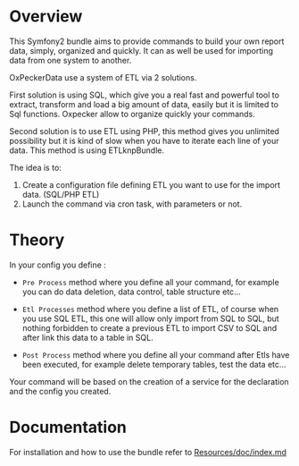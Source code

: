 Overview
========

This Symfony2 bundle aims to provide commands to build your own report data, simply, organized and quickly. It can as well be used for importing data from one system to another.

OxPeckerData use a system of ETL via 2 solutions. 

First solution is using SQL, which give you a real fast and powerful tool to extract, transform and load a big amount of data, easily but it is limited to Sql functions. Oxpecker allow to organize quickly your commands.

Second solution is to use ETL using PHP, this method gives you unlimited possibility but it is kind of slow when you have to iterate each line of your data. This method is using ETLknpBundle.

The idea is to:

1. Create a configuration file defining ETL you want to use for the import data. (SQL/PHP ETL)
2. Launch the command via cron task, with parameters or not.


Theory
======

In your config you define :

- `Pre Process` method where you define all your command, for example you can do data deletion, data control, table structure etc...

- `Etl Processes` method where you define a list of ETL, of course when you use SQL ETL, this one will allow only import from SQL to SQL, but nothing forbidden to create a previous ETL to import CSV to SQL and after link this data to a table in SQL.
    
- `Post Process` method where you define all your command after Etls have been executed, for example delete temporary tables, test the data etc...

Your command will be based on the creation of a service for the declaration and the config you created.


Documentation
=============

For installation and how to use the bundle refer to [Resources/doc/index.md](https://github.com/Earls/OxPeckerDataBundle/blob/master/Resources/doc/index.md)
